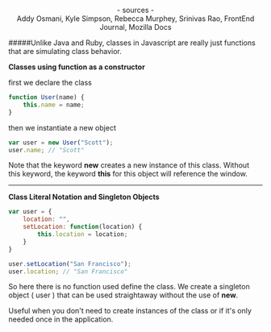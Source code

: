 <p align="center">
- sources -
<br>
Addy Osmani, Kyle Simpson, Rebecca Murphey, Srinivas Rao, FrontEnd Journal,
Mozilla Docs
</p>

#####Unlike Java and Ruby, classes in Javascript are really just functions that are simulating class behavior.  

**Classes using function as a constructor**

first we declare the class
```javascript
function User(name) {  
    this.name = name;
}
```
then we instantiate a new object
```javascript
var user = new User("Scott");
user.name; // "Scott"
```


Note that the keyword **new** creates a new instance of this class. Without this keyword, the keyword **this** for this object will reference the window.

-----------------------------------------------------------------------------

**Class Literal Notation and Singleton Objects**
```javascript
var user = {  
    location: "",
    setLocation: function(location) {
        this.location = location;
    }
}

user.setLocation("San Francisco");  
user.location; // "San Francisco"  
```
So here there is no function used define the class. We create a singleton object ( user ) that can be used straightaway without the use of **new**.

Useful when  you don't need to create instances of the class or if it's only needed once in the application.



